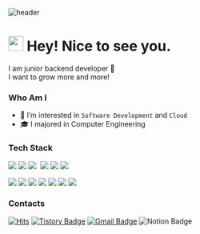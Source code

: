 ![header](https://capsule-render.vercel.app/api?type=waving&color=0:bfbdf4,100:fcdae4&fontColor=ffffff&height=200&section=header&text=Taerin%20Ha&fontSize=70&animation=fadeIn&fontAlign=30&fontAlignY=38&desc=Growth%20oriented%20Engineer&descAlignY=43&descAlign=65)
<h1><img src="https://emojis.slackmojis.com/emojis/images/1531849430/4246/blob-sunglasses.gif?1531849430" width="30"/> Hey! Nice to see you.</h1>
<p>
  I am junior backend developer 🐣 </br>
  I want to grow more and more!
</p>


### Who Am I

- 🌱 I’m interested in `Software Development` and `Cloud`
- 🎓 I majored in Computer Engineering



### Tech Stack 

<p>
  <img src="https://img.shields.io/badge/Java-007396?style=flat-square&logo=Java&logoColor=white"/></a>
  <img src="https://img.shields.io/badge/Javascript-fcd12a?style=flat-square&logo=javascript&logoColor=white"/></a>
  <img src="https://img.shields.io/badge/Ruby-CC342D?style=flat-square&logo=ruby&logoColor=white"/></a>&nbsp 
  <img src="https://img.shields.io/badge/SpringBoot-6DB33F?style=flat-square&logo=Spring&logoColor=white"/></a>
  <img src="https://img.shields.io/badge/Node.js-43853D?style=flat-square&logo=node.js&logoColor=white"/></a>
  <img src="https://img.shields.io/badge/Rails-CC0000?style=flat-square&logo=ruby-on-rails&logoColor=white"/></a>

  <img src="https://img.shields.io/badge/MongoDB-4ea94b?style=flat-square&logo=mongodb&logoColor=white"/></a>
  <img src="https://img.shields.io/badge/Mysql-00758F?style=flat-square&logo=MySql&logoColor=white"/></a>
  <img src="https://img.shields.io/badge/NGINX-009639?style=flat-square&logo=nginx&logoColor=white"/></a>
  <img src="https://img.shields.io/badge/APACHE-800080?style=flat-square&logo=apache&logoColor=white"/></a>
  <img src="https://img.shields.io/badge/Docker-0db7ed?style=flat-square&logo=docker&logoColor=white"/></a> 
  <img src="https://img.shields.io/badge/Kubernetes-326ce5?style=flat-square&logo=kubernetes&logoColor=white"/></a>
  <img src="https://img.shields.io/badge/AWS-FF9900?style=flat-square&logo=amazon-aws&logoColor=white"/></a>
</p>


### Contacts

[![Hits](https://hits.seeyoufarm.com/api/count/incr/badge.svg?url=https%3A%2F%2Fgithub.com%2Fhataerin&count_bg=%23177E89&title_bg=%23555555&icon=&icon_color=%23E7E7E7&title=%E2%AD%90hits+&edge_flat=false)](https://hits.seeyoufarm.com)
[![Tistory Badge](https://img.shields.io/badge/Tech%20Blog-084c61?style=flat&logoColor=white&logo=tvtime)](https://dev-taerin.tistory.com/)
[![Gmail Badge](https://img.shields.io/badge/Gmail-db3a34?style=flat&logo=Gmail&logoColor=white)](mailto:goil1113@likelion.org)
![Notion Badge](https://img.shields.io/badge/Portfolio-f0a202?style=flat&logoColor=white&logo=notion)


